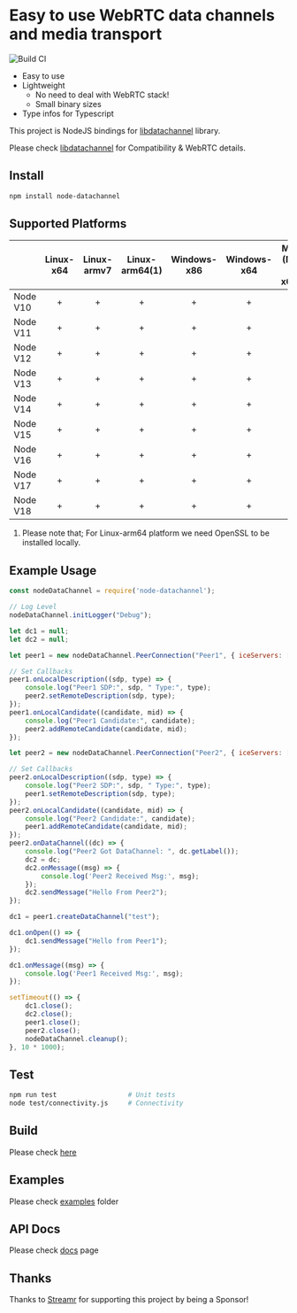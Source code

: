 # Easy to use WebRTC data channels and media transport

![Build CI](https://github.com/murat-dogan/node-datachannel/workflows/Build%20CI/badge.svg)

- Easy to use
- Lightweight
  - No need to deal with WebRTC stack!
  - Small binary sizes
- Type infos for Typescript

This project is NodeJS bindings for [libdatachannel](https://github.com/paullouisageneau/libdatachannel) library.

Please check [libdatachannel](https://github.com/paullouisageneau/libdatachannel) for Compatibility & WebRTC details.

## Install

```sh
npm install node-datachannel
```

## Supported Platforms

|          | Linux-x64 | Linux-armv7 | Linux-arm64(1)   | Windows-x86 | Windows-x64 | Mac (M1 + x64) |
|----------|:---------:|:-----------:|:----------------:|:-----------:|:-----------:|:--------------:|
| Node V10 |     +     |      +      |      +           |      +      |      +      |       +        |
| Node V11 |     +     |      +      |      +           |      +      |      +      |       +        |
| Node V12 |     +     |      +      |      +           |      +      |      +      |       +        |
| Node V13 |     +     |      +      |      +           |      +      |      +      |       +        |
| Node V14 |     +     |      +      |      +           |      +      |      +      |       +        |
| Node V15 |     +     |      +      |      +           |      +      |      +      |       +        |
| Node V16 |     +     |      +      |      +           |      +      |      +      |       +        |
| Node V17 |     +     |      +      |      +           |      +      |      +      |       +        |
| Node V18 |     +     |      +      |      +           |      +      |      +      |       +        |

1) Please note that; For Linux-arm64 platform we need OpenSSL to be installed locally.


## Example Usage

```js
const nodeDataChannel = require('node-datachannel');

// Log Level
nodeDataChannel.initLogger("Debug");

let dc1 = null;
let dc2 = null;

let peer1 = new nodeDataChannel.PeerConnection("Peer1", { iceServers: ["stun:stun.l.google.com:19302"] });

// Set Callbacks
peer1.onLocalDescription((sdp, type) => {
    console.log("Peer1 SDP:", sdp, " Type:", type);
    peer2.setRemoteDescription(sdp, type);
});
peer1.onLocalCandidate((candidate, mid) => {
    console.log("Peer1 Candidate:", candidate);
    peer2.addRemoteCandidate(candidate, mid);
});

let peer2 = new nodeDataChannel.PeerConnection("Peer2", { iceServers: ["stun:stun.l.google.com:19302"] });

// Set Callbacks
peer2.onLocalDescription((sdp, type) => {
    console.log("Peer2 SDP:", sdp, " Type:", type);
    peer1.setRemoteDescription(sdp, type);
});
peer2.onLocalCandidate((candidate, mid) => {
    console.log("Peer2 Candidate:", candidate);
    peer1.addRemoteCandidate(candidate, mid);
});
peer2.onDataChannel((dc) => {
    console.log("Peer2 Got DataChannel: ", dc.getLabel());
    dc2 = dc;
    dc2.onMessage((msg) => {
        console.log('Peer2 Received Msg:', msg);
    });
    dc2.sendMessage("Hello From Peer2");
});

dc1 = peer1.createDataChannel("test");

dc1.onOpen(() => {
    dc1.sendMessage("Hello from Peer1");
});

dc1.onMessage((msg) => {
    console.log('Peer1 Received Msg:', msg);
});

setTimeout(() => {
    dc1.close();
    dc2.close();
    peer1.close();
    peer2.close();
    nodeDataChannel.cleanup();
}, 10 * 1000);
```

## Test
```sh
npm run test                  # Unit tests
node test/connectivity.js     # Connectivity
```


## Build

Please check [here](/BULDING.md)

## Examples

Please check [examples](/examples/) folder

## API Docs

Please check [docs](/API.md) page

## Thanks

Thanks to [Streamr](https://streamr.network/) for supporting this project by being a Sponsor!

